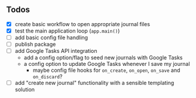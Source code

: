 ## Todos

- [X] create basic workflow to open appropriate journal files
- [X] test the main application loop (`app.main()`)
- [ ] add basic config file handling
- [ ] publish package
- [ ] add Google Tasks API integration
    - add a config option/flag to seed new journals with Google Tasks
    - a config option to update Google Tasks whenever I save my journal
        - maybe config file hooks for `on_create`, `on_open`, `on_save` and `on_discard`?
- [ ] add "create new journal" functionality with a sensible templating solution
